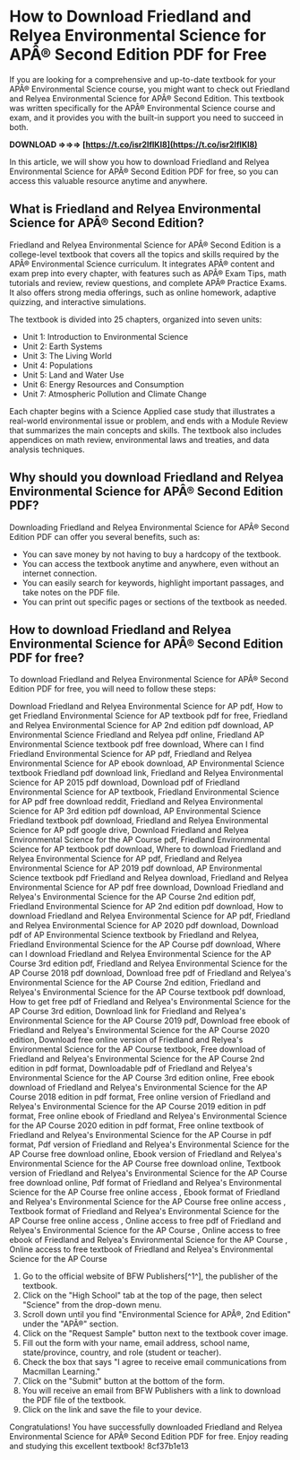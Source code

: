 
 
# How to Download Friedland and Relyea Environmental Science for APÂ® Second Edition PDF for Free
  
If you are looking for a comprehensive and up-to-date textbook for your APÂ® Environmental Science course, you might want to check out Friedland and Relyea Environmental Science for APÂ® Second Edition. This textbook was written specifically for the APÂ® Environmental Science course and exam, and it provides you with the built-in support you need to succeed in both.
 
**DOWNLOAD ⇒⇒⇒ [https://t.co/isr2IflKl8](https://t.co/isr2IflKl8)**


  
In this article, we will show you how to download Friedland and Relyea Environmental Science for APÂ® Second Edition PDF for free, so you can access this valuable resource anytime and anywhere.
  
## What is Friedland and Relyea Environmental Science for APÂ® Second Edition?
  
Friedland and Relyea Environmental Science for APÂ® Second Edition is a college-level textbook that covers all the topics and skills required by the APÂ® Environmental Science curriculum. It integrates APÂ® content and exam prep into every chapter, with features such as APÂ® Exam Tips, math tutorials and review, review questions, and complete APÂ® Practice Exams. It also offers strong media offerings, such as online homework, adaptive quizzing, and interactive simulations.
  
The textbook is divided into 25 chapters, organized into seven units:
  
- Unit 1: Introduction to Environmental Science
- Unit 2: Earth Systems
- Unit 3: The Living World
- Unit 4: Populations
- Unit 5: Land and Water Use
- Unit 6: Energy Resources and Consumption
- Unit 7: Atmospheric Pollution and Climate Change

Each chapter begins with a Science Applied case study that illustrates a real-world environmental issue or problem, and ends with a Module Review that summarizes the main concepts and skills. The textbook also includes appendices on math review, environmental laws and treaties, and data analysis techniques.
  
## Why should you download Friedland and Relyea Environmental Science for APÂ® Second Edition PDF?
  
Downloading Friedland and Relyea Environmental Science for APÂ® Second Edition PDF can offer you several benefits, such as:

- You can save money by not having to buy a hardcopy of the textbook.
- You can access the textbook anytime and anywhere, even without an internet connection.
- You can easily search for keywords, highlight important passages, and take notes on the PDF file.
- You can print out specific pages or sections of the textbook as needed.

## How to download Friedland and Relyea Environmental Science for APÂ® Second Edition PDF for free?
  
To download Friedland and Relyea Environmental Science for APÂ® Second Edition PDF for free, you will need to follow these steps:
 
Download Friedland and Relyea Environmental Science for AP pdf,  How to get Friedland Environmental Science for AP textbook pdf for free,  Friedland and Relyea Environmental Science for AP 2nd edition pdf download,  AP Environmental Science Friedland and Relyea pdf online,  Friedland AP Environmental Science textbook pdf free download,  Where can I find Friedland Environmental Science for AP pdf,  Friedland and Relyea Environmental Science for AP ebook download,  AP Environmental Science textbook Friedland pdf download link,  Friedland and Relyea Environmental Science for AP 2015 pdf download,  Download pdf of Friedland Environmental Science for AP textbook,  Friedland Environmental Science for AP pdf free download reddit,  Friedland and Relyea Environmental Science for AP 3rd edition pdf download,  AP Environmental Science Friedland textbook pdf download,  Friedland and Relyea Environmental Science for AP pdf google drive,  Download Friedland and Relyea Environmental Science for the AP Course pdf,  Friedland Environmental Science for AP textbook pdf download,  Where to download Friedland and Relyea Environmental Science for AP pdf,  Friedland and Relyea Environmental Science for AP 2019 pdf download,  AP Environmental Science textbook pdf Friedland and Relyea download,  Friedland and Relyea Environmental Science for AP pdf free download,  Download Friedland and Relyea's Environmental Science for the AP Course 2nd edition pdf,  Friedland Environmental Science for AP 2nd edition pdf download,  How to download Friedland and Relyea Environmental Science for AP pdf,  Friedland and Relyea Environmental Science for AP 2020 pdf download,  Download pdf of AP Environmental Science textbook by Friedland and Relyea,  Friedland Environmental Science for the AP Course pdf download,  Where can I download Friedland and Relyea Environmental Science for the AP Course 3rd edition pdf,  Friedland and Relyea Environmental Science for the AP Course 2018 pdf download,  Download free pdf of Friedland and Relyea's Environmental Science for the AP Course 2nd edition,  Friedland and Relyea's Environmental Science for the AP Course textbook pdf download,  How to get free pdf of Friedland and Relyea's Environmental Science for the AP Course 3rd edition,  Download link for Friedland and Relyea's Environmental Science for the AP Course 2019 pdf,  Download free ebook of Friedland and Relyea's Environmental Science for the AP Course 2020 edition,  Download free online version of Friedland and Relyea's Environmental Science for the AP Course textbook,  Free download of Friedland and Relyea's Environmental Science for the AP Course 2nd edition in pdf format,  Downloadable pdf of Friedland and Relyea's Environmental Science for the AP Course 3rd edition online,  Free ebook download of Friedland and Relyea's Environmental Science for the AP Course 2018 edition in pdf format,  Free online version of Friedland and Relyea's Environmental Science for the AP Course 2019 edition in pdf format,  Free online ebook of Friedland and Relyea's Environmental Science for the AP Course 2020 edition in pdf format,  Free online textbook of Friedland and Relyea's Environmental Science for the AP Course in pdf format,  Pdf version of Friedland and Relyea's Environmental Science for the AP Course free download online,  Ebook version of Friedland and Relyea's Environmental Science for the AP Course free download online,  Textbook version of Friedland and Relyea's Environmental Science for the AP Course free download online,  Pdf format of Friedland and Relyea's Environmental Science for the AP Course free online access ,  Ebook format of Friedland and Relyea's Environmental Science for the AP Course free online access ,  Textbook format of Friedland and Relyea's Environmental Science for the AP Course free online access ,  Online access to free pdf of Friedland and Relyea's Environmental Science for the AP Course ,  Online access to free ebook of Friedland and Relyea's Environmental Science for the AP Course ,  Online access to free textbook of Friedland and Relyea's Environmental Science for the AP Course

1. Go to the official website of BFW Publishers[^1^], the publisher of the textbook.
2. Click on the "High School" tab at the top of the page, then select "Science" from the drop-down menu.
3. Scroll down until you find "Environmental Science for APÂ®, 2nd Edition" under the "APÂ®" section.
4. Click on the "Request Sample" button next to the textbook cover image.
5. Fill out the form with your name, email address, school name, state/province, country, and role (student or teacher).
6. Check the box that says "I agree to receive email communications from Macmillan Learning."
7. Click on the "Submit" button at the bottom of the form.
8. You will receive an email from BFW Publishers with a link to download the PDF file of the textbook.
9. Click on the link and save the file to your device.

Congratulations! You have successfully downloaded Friedland and Relyea Environmental Science for APÂ® Second Edition PDF for free. Enjoy reading and studying this excellent textbook!
 8cf37b1e13
 
